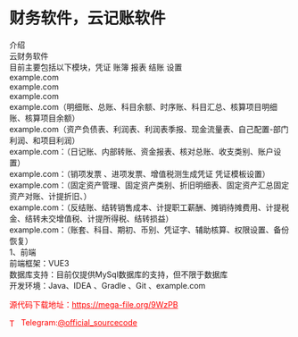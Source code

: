 # 财务软件，云记账软件

介绍<br>云财务软件<br>目前主要包括以下模块，凭证 账簿 报表 结账 设置<br>          example.com<br>          example.com<br>          example.com<br>          example.com（明细账、总账、科目余额、时序账、科目汇总、核算项目明细账、核算项目余额）<br>          example.com（资产负债表、利润表、利润表季报、现金流量表、自己配置-部门利润、和项目利润）<br>          example.com：（日记账、内部转账、资金报表、核对总账、收支类别、账户设置）<br>          example.com：（销项发票 、进项发票、增值税测生成凭证 凭证模板设置）<br>          example.com：（固定资产管理、固定资产类别、折旧明细表、固定资产汇总固定资产对账、计提折旧、）<br>          example.com：（反结账、结转销售成本、计提职工薪酬、摊销待摊费用、计提税金、结转未交增值税、计提所得税、结转损益）<br>          example.com：（账套、科目、期初、币别、凭证字、辅助核算、权限设置、备份恢复）<br>1、前端<br>前端框架：VUE3<br>数据库支持：目前仅提供MySql数据库的支持，但不限于数据库<br>开发环境：Java、IDEA 、Gradle 、Git 、example.com<br>


<p style="color: red;">源代码下载地址：<a href="https://mega-file.org/9WzPB" style="color: red;">https://mega-file.org/9WzPB</a></p><p style="color: red;"><img src="https://cdn-icons-png.flaticon.com/512/2111/2111646.png" alt="Telegram Icon" style="width: 16px; vertical-align: middle; margin-right: 5px;">Telegram:<a href="https://t.me/official_sourcecode" style="color: red;">@official_sourcecode</a></p>
